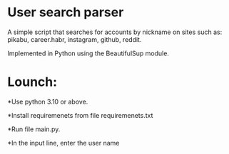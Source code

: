 # User search parser
A simple script that searches for accounts by nickname on sites such as: pikabu, career.habr, instagram, github, reddit.

Implemented in Python using the BeautifulSup module.

# Lounch:
*Use python 3.10 or above.

*Install requiremenets from file requiremenets.txt

*Run file main.py.

*In the input line, enter the user name
